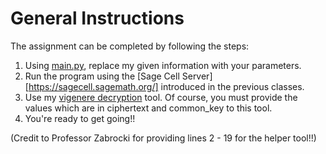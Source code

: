 # General Instructions
The assignment can be completed by following the steps:
1. Using [main.py](https://github.com/stoyonaga/EECS-Notes/tree/main/EECS%204161/Assignment%20%5B17%5D), replace my given information with your parameters.
2. Run the program using the [Sage Cell Server][https://sagecell.sagemath.org/] introduced in the previous classes.
3. Use my [vigenere decryption](https://github.com/stoyonaga/EECS-Notes/blob/main/EECS%204161/Assignment%202/vigenere_decryption.py) tool. Of course, you must provide the values which are in ciphertext and common_key to this tool.
4. You're ready to get going!!

(Credit to Professor Zabrocki for providing lines 2 - 19 for the helper tool!!)
